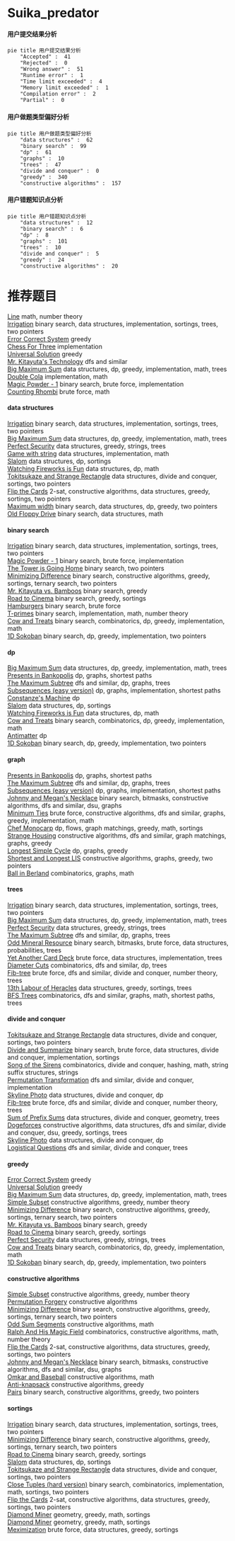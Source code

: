 # Suika_predator
<!-- tabs:start -->
#### **用户提交结果分析**

```mermaid
pie title 用户提交结果分析
    "Accepted" :  41
    "Rejected" :  0
    "Wrong answer" :  51
    "Runtime error" :  1
    "Time limit exceeded" :  4
    "Memory limit exceeded" :  1
    "Compilation error" :  2
    "Partial" :  0
```
#### **用户做题类型偏好分析**

```mermaid
pie title 用户做题类型偏好分析
    "data structures" :  62
    "binary search" :  99
    "dp" :  61
    "graphs" :  10
    "trees" :  47
    "divide and conquer" :  0
    "greedy" :  340
    "constructive algorithms" :  157
```
#### **用户错题知识点分析**

```mermaid
pie title 用户错题知识点分析
    "data structures" :  12
    "binary search" :  6
    "dp" :  8
    "graphs" :  101
    "trees" :  10
    "divide and conquer" :  5
    "greedy" :  24
    "constructive algorithms" :  20
```
<!-- tabs:end -->
# 推荐题目
[Line](http://codeforces.com/problemset/problem/7/C)		math,
                        number theory		  
[Irrigation](http://codeforces.com/problemset/problem/1181/D)		binary search,
                        data structures,
                        implementation,
                        sortings,
                        trees,
                        two pointers		  
[Error Correct System](http://codeforces.com/problemset/problem/527/B)		greedy		  
[Chess For Three](http://codeforces.com/problemset/problem/893/A)		implementation		  
[Universal Solution](http://codeforces.com/problemset/problem/1380/B)		greedy		  
[Mr. Kitayuta's Technology](http://codeforces.com/problemset/problem/505/D)		dfs and similar		  
[Big Maximum Sum](http://codeforces.com/problemset/problem/75/D)		data structures,
                        dp,
                        greedy,
                        implementation,
                        math,
                        trees		  
[Double Cola](http://codeforces.com/problemset/problem/82/A)		implementation,
                        math		  
[Magic Powder - 1](http://codeforces.com/problemset/problem/670/D1)		binary search,
                        brute force,
                        implementation		  
[Counting Rhombi](http://codeforces.com/problemset/problem/189/B)		brute force,
                        math		  
<!-- tabs:start -->
#### **data structures**
[Irrigation](http://codeforces.com/problemset/problem/1181/D)		binary search,
                        data structures,
                        implementation,
                        sortings,
                        trees,
                        two pointers		  
[Big Maximum Sum](http://codeforces.com/problemset/problem/75/D)		data structures,
                        dp,
                        greedy,
                        implementation,
                        math,
                        trees		  
[Perfect Security](https://codeforces.com/contest/947/problem/C)		data structures,
                        greedy,
                        strings,
                        trees		  
[Game with string](http://codeforces.com/problemset/problem/1104/B)		data structures,
                        implementation,
                        math		  
[Slalom](http://codeforces.com/problemset/problem/720/D)		data structures,
                        dp,
                        sortings		  
[Watching Fireworks is Fun](http://codeforces.com/problemset/problem/372/C)		data structures,
                        dp,
                        math		  
[Tokitsukaze and Strange Rectangle](http://codeforces.com/problemset/problem/1190/D)		data structures,
                        divide and conquer,
                        sortings,
                        two pointers		  
[Flip the Cards](https://codeforces.com/contest/1504/problem/F)		2-sat,
                        constructive algorithms,
                        data structures,
                        greedy,
                        sortings,
                        two pointers		  
[Maximum width](http://codeforces.com/problemset/problem/1492/C)		binary search,
                        data structures,
                        dp,
                        greedy,
                        two pointers		  
[Old Floppy Drive](http://codeforces.com/problemset/problem/1490/G)		binary search,
                        data structures,
                        math		  
#### **binary search**
[Irrigation](http://codeforces.com/problemset/problem/1181/D)		binary search,
                        data structures,
                        implementation,
                        sortings,
                        trees,
                        two pointers		  
[Magic Powder - 1](http://codeforces.com/problemset/problem/670/D1)		binary search,
                        brute force,
                        implementation		  
[The Tower is Going Home](http://codeforces.com/problemset/problem/1044/A)		binary search,
                        two pointers		  
[Minimizing Difference](http://codeforces.com/problemset/problem/1244/E)		binary search,
                        constructive algorithms,
                        greedy,
                        sortings,
                        ternary search,
                        two pointers		  
[Mr. Kitayuta vs. Bamboos](https://codeforces.com/contest/506/problem/C)		binary search,
                        greedy		  
[Road to Cinema](http://codeforces.com/problemset/problem/729/C)		binary search,
                        greedy,
                        sortings		  
[Hamburgers](http://codeforces.com/problemset/problem/371/C)		binary search,
                        brute force		  
[T-primes](http://codeforces.com/problemset/problem/230/B)		binary search,
                        implementation,
                        math,
                        number theory		  
[Cow and Treats](http://codeforces.com/problemset/problem/1307/E)		binary search,
                        combinatorics,
                        dp,
                        greedy,
                        implementation,
                        math		  
[1D Sokoban](http://codeforces.com/problemset/problem/1494/C)		binary search,
                        dp,
                        greedy,
                        implementation,
                        two pointers		  
#### **dp**
[Big Maximum Sum](http://codeforces.com/problemset/problem/75/D)		data structures,
                        dp,
                        greedy,
                        implementation,
                        math,
                        trees		  
[Presents in Bankopolis](http://codeforces.com/problemset/problem/793/D)		dp,
                        graphs,
                        shortest paths		  
[The Maximum Subtree](http://codeforces.com/problemset/problem/1238/F)		dfs and similar,
                        dp,
                        graphs,
                        trees		  
[Subsequences (easy version)](http://codeforces.com/problemset/problem/1183/E)		dp,
                        graphs,
                        implementation,
                        shortest paths		  
[Constanze's Machine](http://codeforces.com/problemset/problem/1245/C)		dp		  
[Slalom](http://codeforces.com/problemset/problem/720/D)		data structures,
                        dp,
                        sortings		  
[Watching Fireworks is Fun](http://codeforces.com/problemset/problem/372/C)		data structures,
                        dp,
                        math		  
[Cow and Treats](http://codeforces.com/problemset/problem/1307/E)		binary search,
                        combinatorics,
                        dp,
                        greedy,
                        implementation,
                        math		  
[Antimatter](http://codeforces.com/problemset/problem/383/D)		dp		  
[1D Sokoban](http://codeforces.com/problemset/problem/1494/C)		binary search,
                        dp,
                        greedy,
                        implementation,
                        two pointers		  
#### **graph**
[Presents in Bankopolis](http://codeforces.com/problemset/problem/793/D)		dp,
                        graphs,
                        shortest paths		  
[The Maximum Subtree](http://codeforces.com/problemset/problem/1238/F)		dfs and similar,
                        dp,
                        graphs,
                        trees		  
[Subsequences (easy version)](http://codeforces.com/problemset/problem/1183/E)		dp,
                        graphs,
                        implementation,
                        shortest paths		  
[Johnny and Megan's Necklace](http://codeforces.com/problemset/problem/1361/C)		binary search,
                        bitmasks,
                        constructive algorithms,
                        dfs and similar,
                        dsu,
                        graphs		  
[Minimum Ties](http://codeforces.com/problemset/problem/1487/C)		brute force,
                        constructive algorithms,
                        dfs and similar,
                        graphs,
                        greedy,
                        implementation,
                        math		  
[Chef Monocarp](http://codeforces.com/problemset/problem/1437/C)		dp,
                        flows,
                        graph matchings,
                        greedy,
                        math,
                        sortings		  
[Strange Housing](http://codeforces.com/problemset/problem/1470/D)		constructive algorithms,
                        dfs and similar,
                        graph matchings,
                        graphs,
                        greedy		  
[Longest Simple Cycle](http://codeforces.com/problemset/problem/1476/C)		dp,
                        graphs,
                        greedy		  
[Shortest and Longest LIS](http://codeforces.com/problemset/problem/1304/D)		constructive algorithms,
                        graphs,
                        greedy,
                        two pointers		  
[Ball in Berland](http://codeforces.com/problemset/problem/1475/C)		combinatorics,
                        graphs,
                        math		  
#### **trees**
[Irrigation](http://codeforces.com/problemset/problem/1181/D)		binary search,
                        data structures,
                        implementation,
                        sortings,
                        trees,
                        two pointers		  
[Big Maximum Sum](http://codeforces.com/problemset/problem/75/D)		data structures,
                        dp,
                        greedy,
                        implementation,
                        math,
                        trees		  
[Perfect Security](https://codeforces.com/contest/947/problem/C)		data structures,
                        greedy,
                        strings,
                        trees		  
[The Maximum Subtree](http://codeforces.com/problemset/problem/1238/F)		dfs and similar,
                        dp,
                        graphs,
                        trees		  
[Odd Mineral Resource](http://codeforces.com/problemset/problem/1479/D)		binary search,
                        bitmasks,
                        brute force,
                        data structures,
                        probabilities,
                        trees		  
[Yet Another Card Deck](http://codeforces.com/problemset/problem/1511/C)		brute force,
                        data structures,
                        implementation,
                        trees		  
[Diameter Cuts](http://codeforces.com/problemset/problem/1499/F)		combinatorics,
                        dfs and similar,
                        dp,
                        trees		  
[Fib-tree](http://codeforces.com/problemset/problem/1491/E)		brute force,
                        dfs and similar,
                        divide and conquer,
                        number theory,
                        trees		  
[13th Labour of Heracles](http://codeforces.com/problemset/problem/1466/D)		data structures,
                        greedy,
                        sortings,
                        trees		  
[BFS Trees](http://codeforces.com/problemset/problem/1495/D)		combinatorics,
                        dfs and similar,
                        graphs,
                        math,
                        shortest paths,
                        trees		  
#### **divide and conquer**
[Tokitsukaze and Strange Rectangle](http://codeforces.com/problemset/problem/1190/D)		data structures,
                        divide and conquer,
                        sortings,
                        two pointers		  
[Divide and Summarize](http://codeforces.com/problemset/problem/1461/D)		binary search,
                        brute force,
                        data structures,
                        divide and conquer,
                        implementation,
                        sortings		  
[Song of the Sirens](http://codeforces.com/problemset/problem/1466/G)		combinatorics,
                        divide and conquer,
                        hashing,
                        math,
                        string suffix structures,
                        strings		  
[Permutation Transformation](http://codeforces.com/problemset/problem/1490/D)		dfs and similar,
                        divide and conquer,
                        implementation		  
[Skyline Photo](https://codeforces.com/contest/1483/problem/C)		data structures,
                        divide and conquer,
                        dp		  
[Fib-tree](http://codeforces.com/problemset/problem/1491/E)		brute force,
                        dfs and similar,
                        divide and conquer,
                        number theory,
                        trees		  
[Sum of Prefix Sums](http://codeforces.com/problemset/problem/1303/G)		data structures,
                        divide and conquer,
                        geometry,
                        trees		  
[Dogeforces](http://codeforces.com/problemset/problem/1494/D)		constructive algorithms,
                        data structures,
                        dfs and similar,
                        divide and conquer,
                        dsu,
                        greedy,
                        sortings,
                        trees		  
[Skyline Photo](http://codeforces.com/problemset/problem/1482/E)		data structures,
                        divide and conquer,
                        dp		  
[Logistical Questions](http://codeforces.com/problemset/problem/566/C)		dfs and similar,
                        divide and conquer,
                        trees		  
#### **greedy**
[Error Correct System](http://codeforces.com/problemset/problem/527/B)		greedy		  
[Universal Solution](http://codeforces.com/problemset/problem/1380/B)		greedy		  
[Big Maximum Sum](http://codeforces.com/problemset/problem/75/D)		data structures,
                        dp,
                        greedy,
                        implementation,
                        math,
                        trees		  
[Simple Subset](http://codeforces.com/problemset/problem/665/D)		constructive algorithms,
                        greedy,
                        number theory		  
[Minimizing Difference](http://codeforces.com/problemset/problem/1244/E)		binary search,
                        constructive algorithms,
                        greedy,
                        sortings,
                        ternary search,
                        two pointers		  
[Mr. Kitayuta vs. Bamboos](https://codeforces.com/contest/506/problem/C)		binary search,
                        greedy		  
[Road to Cinema](http://codeforces.com/problemset/problem/729/C)		binary search,
                        greedy,
                        sortings		  
[Perfect Security](https://codeforces.com/contest/947/problem/C)		data structures,
                        greedy,
                        strings,
                        trees		  
[Cow and Treats](http://codeforces.com/problemset/problem/1307/E)		binary search,
                        combinatorics,
                        dp,
                        greedy,
                        implementation,
                        math		  
[1D Sokoban](http://codeforces.com/problemset/problem/1494/C)		binary search,
                        dp,
                        greedy,
                        implementation,
                        two pointers		  
#### **constructive algorithms**
[Simple Subset](http://codeforces.com/problemset/problem/665/D)		constructive algorithms,
                        greedy,
                        number theory		  
[Permutation Forgery](http://codeforces.com/problemset/problem/1405/A)		constructive algorithms		  
[Minimizing Difference](http://codeforces.com/problemset/problem/1244/E)		binary search,
                        constructive algorithms,
                        greedy,
                        sortings,
                        ternary search,
                        two pointers		  
[Odd Sum Segments](http://codeforces.com/problemset/problem/1196/B)		constructive algorithms,
                        math		  
[Ralph And His Magic Field](http://codeforces.com/problemset/problem/894/B)		combinatorics,
                        constructive algorithms,
                        math,
                        number theory		  
[Flip the Cards](https://codeforces.com/contest/1504/problem/F)		2-sat,
                        constructive algorithms,
                        data structures,
                        greedy,
                        sortings,
                        two pointers		  
[Johnny and Megan's Necklace](http://codeforces.com/problemset/problem/1361/C)		binary search,
                        bitmasks,
                        constructive algorithms,
                        dfs and similar,
                        dsu,
                        graphs		  
[Omkar and Baseball](http://codeforces.com/problemset/problem/1372/C)		constructive algorithms,
                        math		  
[Anti-knapsack](http://codeforces.com/problemset/problem/1493/A)		constructive algorithms,
                        greedy		  
[Pairs](http://codeforces.com/problemset/problem/1463/D)		binary search,
                        constructive algorithms,
                        greedy,
                        two pointers		  
#### **sortings**
[Irrigation](http://codeforces.com/problemset/problem/1181/D)		binary search,
                        data structures,
                        implementation,
                        sortings,
                        trees,
                        two pointers		  
[Minimizing Difference](http://codeforces.com/problemset/problem/1244/E)		binary search,
                        constructive algorithms,
                        greedy,
                        sortings,
                        ternary search,
                        two pointers		  
[Road to Cinema](http://codeforces.com/problemset/problem/729/C)		binary search,
                        greedy,
                        sortings		  
[Slalom](http://codeforces.com/problemset/problem/720/D)		data structures,
                        dp,
                        sortings		  
[Tokitsukaze and Strange Rectangle](http://codeforces.com/problemset/problem/1190/D)		data structures,
                        divide and conquer,
                        sortings,
                        two pointers		  
[Close Tuples (hard version)](http://codeforces.com/problemset/problem/1462/E2)		binary search,
                        combinatorics,
                        implementation,
                        math,
                        sortings,
                        two pointers		  
[Flip the Cards](https://codeforces.com/contest/1504/problem/F)		2-sat,
                        constructive algorithms,
                        data structures,
                        greedy,
                        sortings,
                        two pointers		  
[Diamond Miner](https://codeforces.com/contest/1496/problem/C)		geometry,
                        greedy,
                        math,
                        sortings		  
[Diamond Miner](http://codeforces.com/problemset/problem/1495/A)		geometry,
                        greedy,
                        math,
                        sortings		  
[Meximization](http://codeforces.com/problemset/problem/1497/A)		brute force,
                        data structures,
                        greedy,
                        sortings		  
<!-- tabs:end -->
